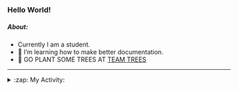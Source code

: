 ### Hello World!

##### About:
- Currently I am a student.
- 🌱 I’m learning how to make better documentation.
- 🌱 GO PLANT SOME TREES AT [TEAM TREES](https://teamtrees.org/)

---
<details>
  <summary>:zap: My Activity:</summary>
  
<!--START_SECTION:waka-->
![Code Time](http://img.shields.io/badge/Code%20Time-1%2C089%20hrs%2051%20mins-blue)

**I'm a Night 🦉** 

```text
🌞 Morning                1346 commits        ██░░░░░░░░░░░░░░░░░░░░░░░   09.34 % 
🌆 Daytime                4883 commits        ████████░░░░░░░░░░░░░░░░░   33.90 % 
🌃 Evening                4221 commits        ███████░░░░░░░░░░░░░░░░░░   29.30 % 
🌙 Night                  3956 commits        ███████░░░░░░░░░░░░░░░░░░   27.46 % 
```
📅 **I'm Most Productive on Wednesday** 

```text
Monday                   2195 commits        ████░░░░░░░░░░░░░░░░░░░░░   15.24 % 
Tuesday                  1766 commits        ███░░░░░░░░░░░░░░░░░░░░░░   12.26 % 
Wednesday                3297 commits        ██████░░░░░░░░░░░░░░░░░░░   22.89 % 
Thursday                 1866 commits        ███░░░░░░░░░░░░░░░░░░░░░░   12.95 % 
Friday                   1427 commits        ██░░░░░░░░░░░░░░░░░░░░░░░   09.91 % 
Saturday                 1326 commits        ██░░░░░░░░░░░░░░░░░░░░░░░   09.20 % 
Sunday                   2529 commits        ████░░░░░░░░░░░░░░░░░░░░░   17.56 % 
```


📊 **This Week I Spent My Time On** 

```text
🔥 Editors: 
VS Code                  7 hrs 13 mins       █████████████████████████   100.00 % 

🐱‍💻 Projects: 
CSF22                    4 hrs 2 mins        ██████████████░░░░░░░░░░░   55.92 % 
quizeco                  1 hr 45 mins        ██████░░░░░░░░░░░░░░░░░░░   24.30 % 
technocean-frontend      1 hr 11 mins        ████░░░░░░░░░░░░░░░░░░░░░   16.46 % 
praise                   12 mins             █░░░░░░░░░░░░░░░░░░░░░░░░   03.00 % 
gdsc-next-weather-app    0 secs              ░░░░░░░░░░░░░░░░░░░░░░░░░   00.22 % 
```


 Last Updated on 07/04/2023 05:07:49 UTC
<!--END_SECTION:waka-->
</details>
